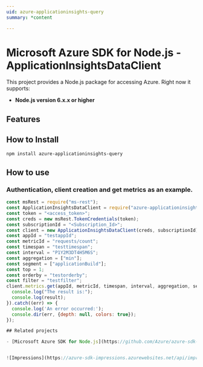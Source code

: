 ```yaml
---
uid: azure-applicationinsights-query
summary: *content

---
```

# Microsoft Azure SDK for Node.js - ApplicationInsightsDataClient
This project provides a Node.js package for accessing Azure. Right now it supports:
- **Node.js version 6.x.x or higher**

## Features


## How to Install

```bash
npm install azure-applicationinsights-query
```

## How to use

### Authentication, client creation and get metrics as an example.

```javascript
const msRest = require("ms-rest");
const ApplicationInsightsDataClient = require("azure-applicationinsights-query");
const token = "<access_token>";
const creds = new msRest.TokenCredentials(token);
const subscriptionId = "<Subscription_Id>";
const client = new ApplicationInsightsDataClient(creds, subscriptionId);
const appId = "testappId";
const metricId = "requests/count";
const timespan = "testtimespan";
const interval = "P1Y2M3DT4H5M6S";
const aggregation = ["min"];
const segment = ["applicationBuild"];
const top = 1;
const orderby = "testorderby";
const filter = "testfilter";
client.metrics.get(appId, metricId, timespan, interval, aggregation, segment, top, orderby, filter).then((result) => {
  console.log("The result is:");
  console.log(result);
}).catch((err) => {
  console.log('An error occurred:');
  console.dir(err, {depth: null, colors: true});
});

## Related projects

- [Microsoft Azure SDK for Node.js](https://github.com/Azure/azure-sdk-for-node)


![Impressions](https://azure-sdk-impressions.azurewebsites.net/api/impressions/azure-sdk-for-node%2Flib%2Fservices%2Fapplicationinsights-query%2FREADME.png)
